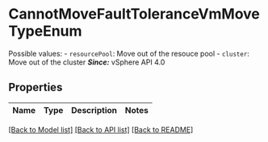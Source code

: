 # CannotMoveFaultToleranceVmMoveTypeEnum

Possible values: - `resourcePool`: Move out of the resouce pool - `cluster`: Move out of the cluster    ***Since:*** vSphere API 4.0 

## Properties
Name | Type | Description | Notes
------------ | ------------- | ------------- | -------------

[[Back to Model list]](../README.md#documentation-for-models) [[Back to API list]](../README.md#documentation-for-api-endpoints) [[Back to README]](../README.md)


